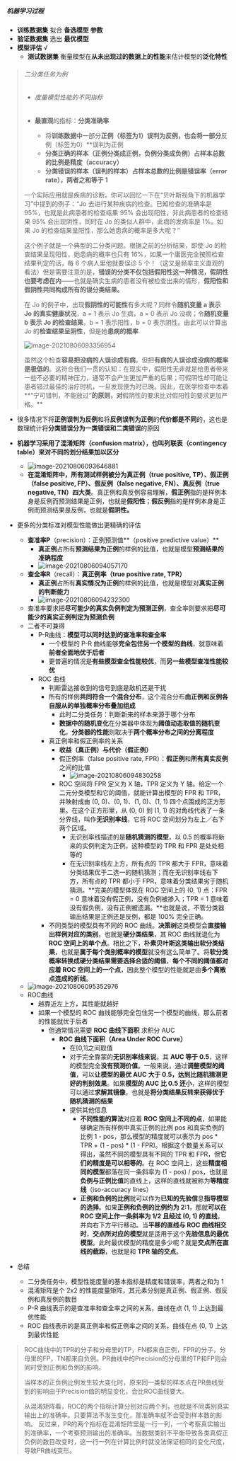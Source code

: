 ##### 机器学习过程

* **训练数据集** 拟合 **备选模型** **参数**
* **验证数据集** 选出 **最优模型**
* **模型评估**  √
  * **测试数据集** 衡量模型在**从未出现过的数据上的性能**来估计模型的**泛化特性**

> ###### 二分类任务为例 
>
> * ###### 度量模型性能的不同指标
>
> * **最直观**的指标：**分类准确率**
>   * 将**训练数据中**一部分**正例（标签为1）**误判为反例**，也会将一部分**反例（标签为0）**误判为正例
>   * **分类正确的样本（正例分类成正例，负例分类成负例）占样本总数的比例是精度（accuracy）**
>   * **分类错误的样本（误判的样本）占样本总数的比例是错误率（error rate），两者之和等于 1**
>
> 一个实际应用就是疾病的诊断。你可以回忆一下在“贝叶斯视角下的机器学习”中提到的例子：“Jo 去进行某种疾病的检查。已知检查的准确率是 95%，也就是此病患者的检查结果 95% 会出现阳性，非此病患者的检查结果 95% 会出现阴性，同时在 Jo 的类似人群中，此病的发病率是 1%。如果 Jo 的检查结果呈阳性，那么她患病的概率是多大呢？”
>
> 这个例子就是一个典型的二分类问题。根据之前的分析结果，即使 Jo 的检查结果呈现阳性，她患病的概率也只有 16%，如果一个庸医完全按照检查结果判定的话，每 6 个病人里他就要误诊 5 个！（这又是频率主义直观的看法）但是需要注意的是，**错误的分类不仅包括假阳性这一种情况，假阴性也要考虑在内**——也就是确实生病的患者没有被检查出来的情形，**假阳性和假阴性共同构成所有的误分类结果。**
>
> 在 Jo 的例子中，出现**假阴性的可能性**有多大呢？同样令**随机变量 a 表示 Jo 的真实健康状况**，a = 1 表示 Jo 生病，a = 0 表示 Jo 没病；令**随机变量 b 表示 Jo 的检查结果**，b = 1 表示阳性，b = 0 表示阴性。由此可以计算出 Jo 的**检查结果呈阴性**，但是她**患病的概率**
>
> ![image-20210806093356954](模型的评价标准.assets/image-20210806093356954.png)
>
> 虽然这个检查**容易把没病的人误诊成有病**，但把**有病的人误诊成没病的概率是极低的**。这符合我们一贯的认知：在现实中，假阳性无非就是给患者带来一些不必要的精神压力，通常不会产生更加严重的后果；可假阴性却可能让患者错过最佳的治疗时机，一旦发现便为时已晚。因此，在医学检查中本着**“宁可错判，不能放过”**的原则，对**假阴性的要求比对假阳性的要求更加严格。**

* 很多情况下将**正例误判为反例**和将**反例误判为正例**的**代价都是不同**的，这也是数理统计将**分类错误分为一类错误和二类错误**的原因
* **机器学习采用了混淆矩阵（confusion matrix），也叫列联表（contingency table）来对不同的划分结果加以区分**
  * ![image-20210806093646881](模型的评价标准.assets/image-20210806093646881.png)
  * **在混淆矩阵中，所有测试样例被分为真正例（true positive, TP）、假正例（false positive, FP）、假反例（false negative, FN）、真反例（true negative, TN）四大类**。真正例和真反例容易理解，**假正例**指的是样例本身是反例而预测结果是正例，也就是**假阳性**；**假反例**指的是样例本身是正例而预测结果是反例，也就是**假阴性。**
* 更多的分类标准对模型性能做出更精确的评估
  * **查准率P**（precision）：正例预测值**（positive predictive value）**
    * **真正例**占所有**预测结果为正例**的样例的比值，也就是模型**预测结果的准确程度**
    * ![image-20210806094057170](模型的评价标准.assets/image-20210806094057170.png)
  * **查全率R**（recall）：**真正例率（true positive rate, TPR）**
    * **真正例**占所有**真实情况为正例**的样例的比值，也就是模型对**真实正例的判断能力**
    * ![image-20210806094232300](模型的评价标准.assets/image-20210806094232300.png)
  * 查准率要求把**尽可能少的真实负例判定为预测正例**，查全率则要求把**尽可能少的真实正例判定为预测负例**
  * 二者不可兼得
    * P-R曲线：**模型可以同时达到的查准率和查全率**
      * 一个模型的 P-R 曲线能够**完全包住另一个模型的曲线**，就意味着**前者全面地优于后者**
      * 更普遍的情况是**有些模型查全性能较优**，而**另一些模型查准性能较优**
    * ROC 曲线
      * 判断雷达接收到的信号到底是敌机还是干扰
      * 所有的样例**共同符合一个混合分布**，这个混合分布**由正例和反例各自服从的单独概率分布叠加组成**
        * 此时二分类任务：判断新来的样本来源于哪个分布
        * **数据中的随机变化**在分类器中体现为**阈值动态取值的随机变化**，**分类器的性能**则取决于**两个概率分布之间的分离程度**
      * 真正例率和假正例率的关系
        * **收益（真正例）**与**代价（假正例）**
        * 假正例率（false positive rate, FPR）：**假正例**和**所有真实反例**之间的比值
          * ![image-20210806094830258](模型的评价标准.assets/image-20210806094830258.png)
        * ROC 空间将 FPR 定义为 X 轴，TPR 定义为 Y 轴。给定一个二元分类模型和它的阈值，就能计算出模型的 FPR 和 TPR，并映射成由 (0, 0)、(0, 1)、(1, 0)、(1, 1) 四个点围成的正方形里。在这个正方形里，从 (0, 0) 到 (1, 1) 的对角线代表了一条分界线，叫作**无识别率线**，它将 ROC 空间划分为左上／右下两个区域。
          * 无识别率线描述的是**随机猜测的模型**，以 0.5 的概率将新来的实例判定为正例，这种模型的 TPR 和 FPR 是处处相等的
          * 在无识别率线左上方，所有点的 TPR 都大于 FPR，意味着分类结果优于二选一的随机猜测；而在无识别率线右下方，所有点的 TPR 都小于 FPR，意味着分类结果劣于随机猜测。**完美的模型体现在 ROC 空间上的 (0, 1) 点：FPR = 0 意味着没有假正例，没有负例被掺入；TPR = 1 意味着没有假负例，没有正例被遗漏。**也就是说，不管分类器输出结果是正例还是反例，都是 100% 完全正确。
      * 不同类型的模型具有不同的 ROC 曲线。**决策树**这类模型会**直接输出样例对应的类别**，也就是**硬分类结果**，其 ROC 曲线就退化为 **ROC 空间上的单个点**。相比之下，**朴素贝叶斯这类输出软分类结果**，也就是**属于每个类别概率的模型**就没有这么简单了。将**软分类概率转换成硬分类结果需要选择合适的阈值**，**每个不同的阈值都对应着 ROC 空间上的一个点**，因此整个模型的性能就是由**多个离散点连成的折线**。
  * ![image-20210806095352976](模型的评价标准.assets/image-20210806095352976.png)
  * ROC曲线
    * 越靠近左上方，其性能就越好
    * 如果一个模型的 ROC 曲线能够完全包住另一个模型的曲线，那么前者的性能就优于后者
      * 但通常情况需要 **ROC 曲线下面积** 求积分 AUC 
        * **ROC 曲线下面积（Area Under ROC Curve）**
          * 在[0,1]之间取值
          * 对于完全靠蒙的**无识别率线来说**，其 **AUC 等于 0.5**，这样的模型完全**没有预测价值**。一般来说，通过**调整模型的阈值**，可以**让模型的最优 AUC 大于 0.5，达到比随机猜测更好的判别效果**。如果**模型的 AUC 比 0.5 还小**，这样的模型可以通过**求解其镜像**，也就是**将分类结果反转来获得优于随机猜测的结果**
          * 提供其他信息
            * **不同性能的算法**对应着 **ROC 空间上不同的点**，如果能够确定所有样例中真实正例的比例 pos 和真实负例的比例 1 - pos，那么模型的精度就可以表示为 pos * TPR + (1 - pos) * (1 - FPR)。根据这个数量关系可以得出，虽然不同的模型具有不同的 TPR 和 FPR，但**它们的精度是可以相等的**。在 ROC 空间上，这些**精度相同的模型**都落在同一条斜率为 (1 - pos) / pos，也就是**负例与正例比值**的直线上，这样的直线就被称为**等精度线**（iso-accuracy lines）
            * **正例和负例的比例**就可以作为**已知的先验信**息**指导模型的选择**。如果**正例和负例的比例约为 2:1**，那就**可以在 ROC 空间上作一条斜率为 1/2 且经过 (0, 1) 的直线**，并向右下方平行移动。当**平移的直线与 ROC 曲线相交时**，**交点所对应的模型**就是适用于这个**先验信息的最优模型**。此时最优模型的精度是多少呢？就是**交点所在直线的截距**，也就是和 **TPR 轴的交点**。

* 总结
  * 二分类任务中，模型性能度量的基本指标是精度和错误率，两者之和为 1
  * 混淆矩阵是个 2x2 的性能度量矩阵，其元素分别是真正例、假正例、假反例和真反例的数目
  * P-R 曲线表示的是查准率和查全率之间的关系，曲线在点 (1, 1) 上达到最优性能
  * ROC 曲线表示的是真正例率和假正例率之间的关系，曲线在点 (0, 1) 上达到最优性能

> ROC曲线中的TPR的分子和分母里的TP，FN都来自正例，FPR的分子，分母里的FP，TN都来自负例。PR曲线中的Precision的分母里的TP和FP则会同时受到正例和负例的影响。
>
> 当样本的正负例比例发生较大变化时，原来同一类型的样本点在PR曲线受到的影响由于Precision值的明显变化，会比ROC曲线要大。
>
> 从混淆矩阵看，ROC的两个指标计算分别对应两个列，也就是不同类别真实输出上的准确率。只要算法不发生变化，那准确率就不会受到样本数的影响。
> 反过来，PR的两个指标在混淆矩阵里是一行一列，一个考察真实输出的准确率，一个考察预测输出的准确率。当数据类别不平衡导致各类真假正负例的数目改变时，这一行一列在计算比例时就没法保证相同的变化尺度，导致PR曲线变形。

